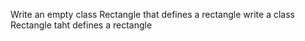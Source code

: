 Write an empty class Rectangle that defines a rectangle
write a class Rectangle taht defines a rectangle
